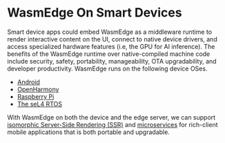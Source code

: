 # WasmEdge On Smart Devices

Smart device apps could embed WasmEdge as a middleware runtime to render interactive content on the UI, connect to native device drivers, and access specialized hardware features (i.e, the GPU for AI inference). The benefits of the WasmEdge runtime over native-compiled machine code include security, safety, portability, manageability, OTA upgradability, and developer productivity. WasmEdge runs on the following device OSes.

* [Android](../contribute/build_from_src/android.md)
* [OpenHarmony](../contribute/build_from_src/openharmony.md)
* [Raspberry Pi](../contribute/build_from_src/raspberrypi.md)
* [The seL4 RTOS](../contribute/build_from_src/sel4.md)

With WasmEdge on both the device and the edge server, we can support [isomorphic Server-Side Rendering (SSR)](server_side_render.md) and [microservices](microservice.md) for rich-client mobile applications that is both portable and upgradable.
